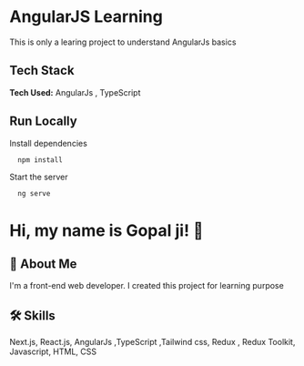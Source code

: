 # AngularJS Learning

This is only a learing project to understand AngularJs basics




## Tech Stack

**Tech Used:** AngularJs , TypeScript



## Run Locally

Install dependencies

```bash
  npm install
```

Start the server

```bash
  ng serve

```

# Hi, my name is Gopal ji! 👋



## 🚀 About Me

I'm a front-end web developer. I created this project for learning purpose

## 🛠 Skills

Next.js, React.js, AngularJs ,TypeScript ,Tailwind css, Redux , Redux Toolkit, Javascript, HTML, CSS
